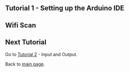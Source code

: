 
## Tutorial 1 - Setting up the Arduino IDE

## Wifi Scan





## Next Tutorial
Go to [Tutorial 2](../tutorial2/ReadMe.md) - Input and Output.

Back to [main page](../../README.md).

